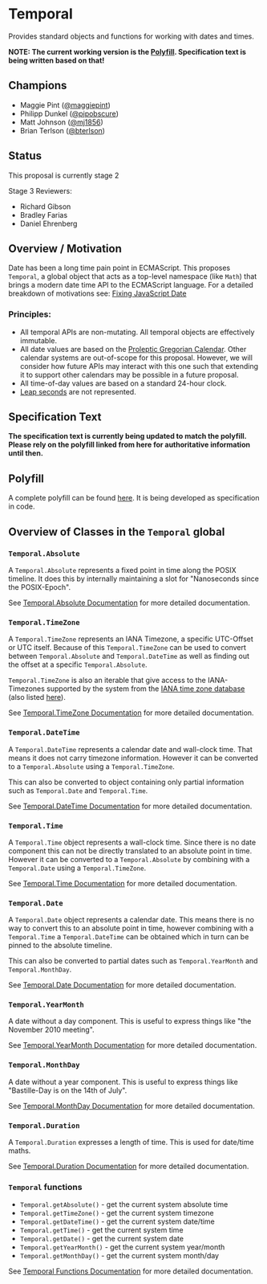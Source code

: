# Temporal

Provides standard objects and functions for working with dates and times.

**NOTE: The current working version is the [Polyfill](./polyfill). Specification text is being written based on that!**

## Champions

- Maggie Pint  ([@maggiepint](https://github.com/maggiepint))
- Philipp Dunkel ([@pipobscure](https://github.com/pipobscure))
- Matt Johnson ([@mj1856](https://github.com/mj1856))
- Brian Terlson ([@bterlson](https://github.com/bterlson))

## Status

This proposal is currently stage 2

Stage 3 Reviewers:
- Richard Gibson
- Bradley Farias
- Daniel Ehrenberg

## Overview / Motivation

Date has been a long time pain point in ECMAScript.
This proposes `Temporal`, a global object that acts as a top-level namespace (like `Math`) that brings a modern date time API to the ECMAScript language.
For a detailed breakdown of motivations see:
[Fixing JavaScript Date](https://maggiepint.com/2017/04/09/fixing-javascript-date-getting-started/)

### Principles:

- All temporal APIs are non-mutating.  All temporal objects are effectively immutable.
- All date values are based on the [Proleptic Gregorian Calendar](https://en.wikipedia.org/wiki/Proleptic_Gregorian_calendar).  Other calendar systems are out-of-scope for this proposal.  However, we will consider how future APIs may interact with this one such that extending it to support other calendars may be possible in a future proposal.
- All time-of-day values are based on a standard 24-hour clock.
- [Leap seconds](https://en.wikipedia.org/wiki/Leap_second) are not represented.

## Specification Text

**The specification text is currently being updated to match the polyfill. Please rely on the polyfill linked from here for authoritative information until then.**

## Polyfill

A complete polyfill can be found [here](./polyfill). It is being developed as specification in code.

## Overview of Classes in the `Temporal` global

### `Temporal.Absolute`

A `Temporal.Absolute` represents a fixed point in time along the POSIX timeline. It does this by internally maintaining a slot for "Nanoseconds since the POSIX-Epoch".

See [Temporal.Absolute Documentation](./docs/absolute.md) for more detailed documentation.

### `Temporal.TimeZone`

A `Temporal.TimeZone` represents an IANA Timezone, a specific UTC-Offset or UTC itself. Because of this `Temporal.TimeZone` can be used to convert between `Temporal.Absolute` and `Temporal.DateTime` as well as finding out the offset at a specific `Temporal.Absolute`.

`Temporal.TimeZone` is also an iterable that give access to the IANA-Timezones supported by the system from the [IANA time zone database](https://www.iana.org/time-zones) (also listed [here](https://en.wikipedia.org/wiki/List_of_tz_database_time_zones)).

See [Temporal.TimeZone Documentation](./docs/timezone.md) for more detailed documentation.

### `Temporal.DateTime`

A `Temporal.DateTime` represents a calendar date and wall-clock time. That means it does not carry timezone information. However it can be converted to a `Temporal.Absolute` using a `Temporal.TimeZone`.

This can also be converted to object containing only partial information such as `Temporal.Date` and `Temporal.Time`.

See [Temporal.DateTime Documentation](./docs/datetime.md) for more detailed documentation.

### `Temporal.Time`

A `Temporal.Time` object represents a wall-clock time. Since there is no date component this can not be directly translated to an absolute point in time. However it can be converted to a `Temporal.Absolute` by combining with a `Temporal.Date` using a `Temporal.TimeZone`.

See [Temporal.Time Documentation](./docs/time.md) for more detailed documentation.

### `Temporal.Date`

A `Temporal.Date` object represents a calendar date. This means there is no way to convert this to an absolute point in time, however combining with a `Temporal.Time` a `Temporal.DateTime` can be obtained which in turn can be pinned to the absolute timeline.

This can also be converted to partial dates such as `Temporal.YearMonth` and `Temporal.MonthDay`.

See [Temporal.Date Documentation](./docs/date.md) for more detailed documentation.

### `Temporal.YearMonth`

A date without a day component. This is useful to express things like "the November 2010 meeting".

See [Temporal.YearMonth Documentation](./docs/yearmonth.md) for more detailed documentation.

### `Temporal.MonthDay`

A date without a year component. This is useful to express things like "Bastille-Day is on the 14th of July".

See [Temporal.MonthDay Documentation](./docs/monthday.md) for more detailed documentation.

### `Temporal.Duration`

A `Temporal.Duration` expresses a length of time. This is used for date/time maths.

See [Temporal.Duration Documentation](./docs/duration.md) for more detailed documentation.

### `Temporal` functions

 * `Temporal.getAbsolute()` - get the current system absolute time
 * `Temporal.getTimeZone()` - get the current system timezone
 * `Temporal.getDateTime()` - get the current system date/time
 * `Temporal.getTime()` - get the current system time
 * `Temporal.getDate()` - get the current system date
 * `Temporal.getYearMonth()` - get the current system year/month
 * `Temporal.getMonthDay()` - get the current system month/day

See [Temporal Functions Documentation](./docs/functions.md) for more detailed documentation.
